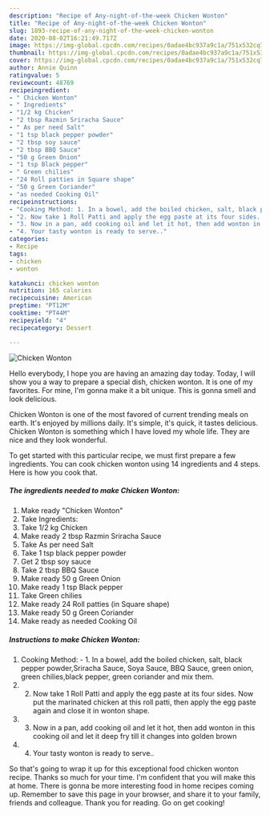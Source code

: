 ```yaml
---
description: "Recipe of Any-night-of-the-week Chicken Wonton"
title: "Recipe of Any-night-of-the-week Chicken Wonton"
slug: 1893-recipe-of-any-night-of-the-week-chicken-wonton
date: 2020-08-02T16:21:49.717Z
image: https://img-global.cpcdn.com/recipes/0adae4bc937a9c1a/751x532cq70/chicken-wonton-recipe-main-photo.jpg
thumbnail: https://img-global.cpcdn.com/recipes/0adae4bc937a9c1a/751x532cq70/chicken-wonton-recipe-main-photo.jpg
cover: https://img-global.cpcdn.com/recipes/0adae4bc937a9c1a/751x532cq70/chicken-wonton-recipe-main-photo.jpg
author: Annie Quinn
ratingvalue: 5
reviewcount: 48769
recipeingredient:
- " Chicken Wonton"
- " Ingredients"
- "1/2 kg Chicken"
- "2 tbsp Razmin Sriracha Sauce"
- " As per need Salt"
- "1 tsp black pepper powder"
- "2 tbsp soy sauce"
- "2 tbsp BBQ Sauce"
- "50 g Green Onion"
- "1 tsp Black pepper"
- " Green chilies"
- "24 Roll patties in Square shape"
- "50 g Green Coriander"
- "as needed Cooking Oil"
recipeinstructions:
- "Cooking Method: 1. In a bowel, add the boiled chicken, salt, black pepper powder,Sriracha Sauce, Soya Sauce, BBQ Sauce, green onion, green chilies,black pepper, green coriander and mix them."
- "2. Now take 1 Roll Patti and apply the egg paste at its four sides. Now put the marinated chicken at this roll patti, then apply the egg paste again and close it in wonton shape."
- "3. Now in a pan, add cooking oil and let it hot, then add wonton in this cooking oil and let it deep fry till it changes into golden brown"
- "4. Your tasty wonton is ready to serve.."
categories:
- Recipe
tags:
- chicken
- wonton

katakunci: chicken wonton 
nutrition: 165 calories
recipecuisine: American
preptime: "PT12M"
cooktime: "PT44M"
recipeyield: "4"
recipecategory: Dessert

---
```



![Chicken Wonton](https://img-global.cpcdn.com/recipes/0adae4bc937a9c1a/751x532cq70/chicken-wonton-recipe-main-photo.jpg)

Hello everybody, I hope you are having an amazing day today. Today, I will show you a way to prepare a special dish, chicken wonton. It is one of my favorites. For mine, I'm gonna make it a bit unique. This is gonna smell and look delicious.

Chicken Wonton is one of the most favored of current trending meals on earth. It's enjoyed by millions daily. It's simple, it's quick, it tastes delicious. Chicken Wonton is something which I have loved my whole life. They are nice and they look wonderful.




To get started with this particular recipe, we must first prepare a few ingredients. You can cook chicken wonton using 14 ingredients and 4 steps. Here is how you cook that.

<!--inarticleads1-->

##### The ingredients needed to make Chicken Wonton:

1. Make ready  &#34;Chicken Wonton&#34;
1. Take  Ingredients:
1. Take 1/2 kg Chicken
1. Make ready 2 tbsp Razmin Sriracha Sauce
1. Take  As per need Salt
1. Take 1 tsp black pepper powder
1. Get 2 tbsp soy sauce
1. Take 2 tbsp BBQ Sauce
1. Make ready 50 g Green Onion
1. Make ready 1 tsp Black pepper
1. Take  Green chilies
1. Make ready 24 Roll patties (in Square shape)
1. Make ready 50 g Green Coriander
1. Make ready as needed Cooking Oil




<!--inarticleads2-->

##### Instructions to make Chicken Wonton:

1. Cooking Method: - 1. In a bowel, add the boiled chicken, salt, black pepper powder,Sriracha Sauce, Soya Sauce, BBQ Sauce, green onion, green chilies,black pepper, green coriander and mix them.
1. 2. Now take 1 Roll Patti and apply the egg paste at its four sides. Now put the marinated chicken at this roll patti, then apply the egg paste again and close it in wonton shape.
1. 3. Now in a pan, add cooking oil and let it hot, then add wonton in this cooking oil and let it deep fry till it changes into golden brown
1. 4. Your tasty wonton is ready to serve..




So that's going to wrap it up for this exceptional food chicken wonton recipe. Thanks so much for your time. I'm confident that you will make this at home. There is gonna be more interesting food in home recipes coming up. Remember to save this page in your browser, and share it to your family, friends and colleague. Thank you for reading. Go on get cooking!
